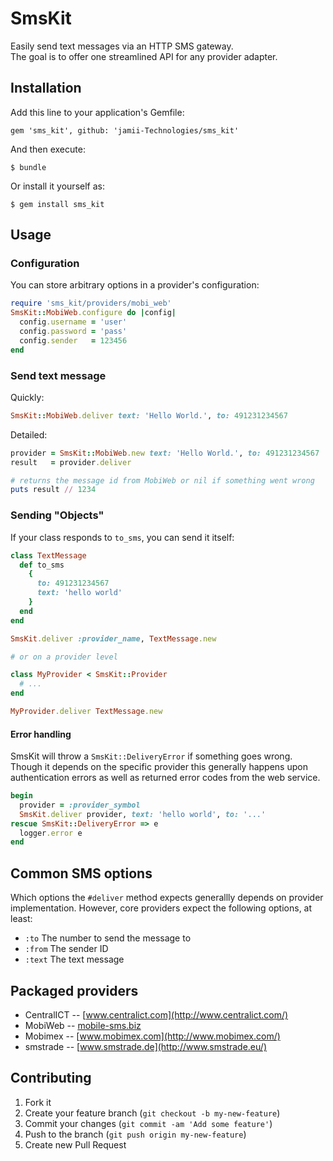 # SmsKit

Easily send text messages via an HTTP SMS gateway.  
The goal is to offer one streamlined API for any provider adapter.

## Installation

Add this line to your application's Gemfile:

    gem 'sms_kit', github: 'jamii-Technologies/sms_kit'

And then execute:

    $ bundle

Or install it yourself as:

    $ gem install sms_kit

## Usage

### Configuration

You can store arbitrary options in a provider's configuration:

```rb
require 'sms_kit/providers/mobi_web'
SmsKit::MobiWeb.configure do |config|
  config.username = 'user'
  config.password = 'pass'
  config.sender   = 123456
end
```

### Send text message

Quickly:

```rb
SmsKit::MobiWeb.deliver text: 'Hello World.', to: 491231234567
```

Detailed:

```rb
provider = SmsKit::MobiWeb.new text: 'Hello World.', to: 491231234567
result   = provider.deliver

# returns the message id from MobiWeb or nil if something went wrong
puts result // 1234
```

### Sending "Objects"

If your class responds to `to_sms`, you can send it itself:

```rb
class TextMessage
  def to_sms
    {
      to: 491231234567
      text: 'hello world'
    }
  end
end

SmsKit.deliver :provider_name, TextMessage.new

# or on a provider level

class MyProvider < SmsKit::Provider
  # ...
end

MyProvider.deliver TextMessage.new

```

#### Error handling

SmsKit will throw a `SmsKit::DeliveryError` if something goes wrong.
Though it depends on the specific provider this generally happens
upon authentication errors as well as returned error codes from the web service.

```rb
begin
  provider = :provider_symbol
  SmsKit.deliver provider, text: 'hello world', to: '...'
rescue SmsKit::DeliveryError => e
  logger.error e
end
```

## Common SMS options

Which options the `#deliver` method expects generallly depends on provider implementation.
However, core providers expect the following options, at least:

- `:to` The number to send the message to
- `:from` The sender ID
- `:text` The text message

## Packaged providers

- CentralICT -- [www.centralict.com](http://www.centralict.com/)
- MobiWeb -- [mobile-sms.biz](http://mobile-sms.biz/)
- Mobimex -- [www.mobimex.com](http://www.mobimex.com/)
- smstrade -- [www.smstrade.de](http://www.smstrade.eu/)

## Contributing

1. Fork it
2. Create your feature branch (`git checkout -b my-new-feature`)
3. Commit your changes (`git commit -am 'Add some feature'`)
4. Push to the branch (`git push origin my-new-feature`)
5. Create new Pull Request
